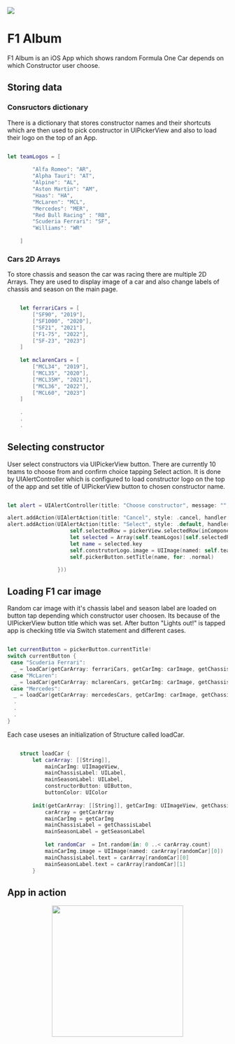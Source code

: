 <p width="100%">
        <img src="https://github.com/bqultra/F1-Album/assets/64577539/ce5c7998-33db-4de1-bc5d-e4f74b740a45">
</p>

# F1 Album

F1 Album is an iOS App which shows random Formula One Car depends on which Constructor user choose.

## Storing data

### Consructors dictionary

There is a dictionary that stores constructor names and their shortcuts which are then used to pick constructor in UIPickerView and also to load their logo on the top of an App.

```swift

let teamLogos = [
        
        "Alfa Romeo": "AR",
        "Alpha Tauri": "AT",
        "Alpine": "AL",
        "Aston Martin": "AM",
        "Haas": "HA",
        "McLaren": "MCL",
        "Mercedes": "MER",
        "Red Bull Racing" : "RB",
        "Scuderia Ferrari": "SF",
        "Williams": "WR"
        
    ]

```

### Cars 2D Arrays

To store chassis and season the car was racing there are multiple 2D Arrays. They are used to display image of a car and also change labels of chassis and season on the main page.

```swift

    let ferrariCars = [
        ["SF90", "2019"],
        ["SF1000", "2020"],
        ["SF21", "2021"],
        ["F1-75", "2022"],
        ["SF-23", "2023"]
    ]
    
    let mclarenCars = [
        ["MCL34", "2019"],
        ["MCL35", "2020"],
        ["MCL35M", "2021"],
        ["MCL36", "2022"],
        ["MCL60", "2023"]
    ]
    
    .
    .
    .

```

## Selecting constructor

User select constructors via UIPickerView button. There are currently 10 teams to choose from and confirm choice tapping Select action. It is done by UIAlertController which is configured to load constructor logo on the top of the app and set title of UIPickerView button to chosen constructor name.

```swift

let alert = UIAlertController(title: "Choose constructor", message: "", preferredStyle: .actionSheet)

alert.addAction(UIAlertAction(title: "Cancel", style: .cancel, handler: { (UIAlertAction) in }))
alert.addAction(UIAlertAction(title: "Select", style: .default, handler: { (UIAlertAction) in
                    self.selectedRow = pickerView.selectedRow(inComponent: 0)
                    let selected = Array(self.teamLogos)[self.selectedRow]
                    let name = selected.key
                    self.construtorLogo.image = UIImage(named: self.teamLogos[name]!)
                    self.pickerButton.setTitle(name, for: .normal)

                }))
```

## Loading F1 car image

Random car image with it's chassis label and season label are loaded on button tap depending which constructor user choosen. Its because of the UIPickerView button title which was set. After button "Lights out!" is tapped app is checking title via Switch statement and different cases.

```swift

let currentButton = pickerButton.currentTitle!
switch currentButton {
 case "Scuderia Ferrari":
  _ = loadCar(getCarArray: ferrariCars, getCarImg: carImage, getChassisLabel: chassisLabel, getSeasonLabel: seasonLabel)
 case "McLaren":
  _ = loadCar(getCarArray: mclarenCars, getCarImg: carImage, getChassisLabel: chassisLabel, getSeasonLabel: seasonLabel)
 case "Mercedes":
  _ = loadCar(getCarArray: mercedesCars, getCarImg: carImage, getChassisLabel: chassisLabel, getSeasonLabel: seasonLabel)
  .
  .
  .
}
```

Each case useses an initialization of Structure called loadCar.

```swift

    struct loadCar {
        let carArray: [[String]],
            mainCarImg: UIImageView,
            mainChassisLabel: UILabel,
            mainSeasonLabel: UILabel,
            constructorButton: UIButton,
            buttonColor: UIColor
        
        init(getCarArray: [[String]], getCarImg: UIImageView, getChassisLabel: UILabel, getSeasonLabel: UILabel) {
            carArray = getCarArray
            mainCarImg = getCarImg
            mainChassisLabel = getChassisLabel
            mainSeasonLabel = getSeasonLabel
            
            let randomCar  = Int.random(in: 0 ..< carArray.count)
            mainCarImg.image = UIImage(named: carArray[randomCar][0])
            mainChassisLabel.text = carArray[randomCar][0]
            mainSeasonLabel.text = carArray[randomCar][1]
        }

```

## App in action

<p align="center">
        <img src="https://github.com/bqultra/F1-Album/assets/64577539/a07b2dcf-0461-4276-9f8d-06c07e84a5be" width="300">
</p>

